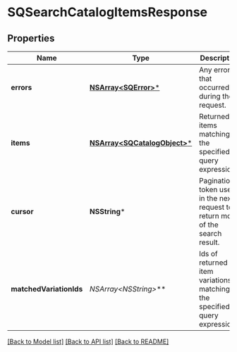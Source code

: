 # SQSearchCatalogItemsResponse

## Properties
Name | Type | Description | Notes
------------ | ------------- | ------------- | -------------
**errors** | [**NSArray&lt;SQError&gt;***](SQError.md) | Any errors that occurred during the request. | [optional] 
**items** | [**NSArray&lt;SQCatalogObject&gt;***](SQCatalogObject.md) | Returned items matching the specified query expressions. | [optional] 
**cursor** | **NSString*** | Pagination token used in the next request to return more of the search result. | [optional] 
**matchedVariationIds** | **NSArray&lt;NSString*&gt;*** | Ids of returned item variations matching the specified query expression. | [optional] 

[[Back to Model list]](../README.md#documentation-for-models) [[Back to API list]](../README.md#documentation-for-api-endpoints) [[Back to README]](../README.md)


